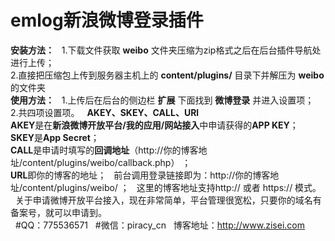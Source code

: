 # emlog新浪微博登录插件
**安装方法：**  
1.下载文件获取 **weibo** 文件夹压缩为zip格式之后在后台插件导航处进行上传；  
2.直接把压缩包上传到服务器主机上的 **content/plugins/** 目录下并解压为 **weibo** 的文件夹  
**使用方法：**  
1.上传后在后台的侧边栏 **扩展** 下面找到 **微博登录** 并进入设置项；  
2.共四项设置项。  
**AKEY、SKEY、CALL、URl**  
**AKEY**是在**新浪微博开放平台/我的应用/网站接入**中申请获得的**APP KEY**；  
**SKEY**是**App Secret**；  
**CALL**是申请时填写的**回调地址**（http://你的博客地址/content/plugins/weibo/callback.php） ；  
**URL**即你的博客的地址；  
前台调用登录链接即为：http://你的博客地址/content/plugins/weibo/ ；  
这里的博客地址支持http:// 或者 https:// 模式。  
关于申请微博开放平台接入，现在非常简单，平台管理很宽松，只要你的域名有备案号，就可以申请到。  
  
#QQ：775536571  
#微信：piracy_cn  
博客地址：http://www.zisei.com  
